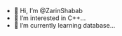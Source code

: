 - 👋 Hi, I’m @ZarinShabab
- 👀 I’m interested in C++...
- 🌱 I’m currently learning database...

<!---
ZarinShabab/ZarinShabab is a ✨ special ✨ repository because its `README.md` (this file) appears on your GitHub profile.
You can click the Preview link to take a look at your changes.
--->
